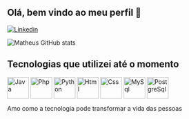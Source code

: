 ## Olá, bem vindo ao meu perfil 👋

[![Linkedin](https://img.shields.io/badge/LinkedIn-0077B5?style=for-the-badge&logo=linkedin&logoColor=white)](https://www.linkedin.com/in/matheus-mendes-fly-now/)

![Matheus GitHub stats](https://github-readme-stats.vercel.app/api?username=devmendesm&show_icons=true&theme=tokyonight)

## Tecnologias que utilizei até o momento
<div style ="display: inline-block">
    <img align="center" alt="Java" heigth="50" width="50" src="https://cdn.jsdelivr.net/gh/devicons/devicon@latest/icons/java/java-original-wordmark.svg" />
    <img align="center" alt="Php" heigth="50" width="50" src="https://cdn.jsdelivr.net/gh/devicons/devicon@latest/icons/php/php-original.svg" />
    <img align="center" alt="Python" heigth="50" width="50" src="https://cdn.jsdelivr.net/gh/devicons/devicon@latest/icons/python/python-original.svg" />
    <img align="center" alt="Html" heigth="50" width="50" src="https://cdn.jsdelivr.net/gh/devicons/devicon@latest/icons/html5/html5-original-wordmark.svg" />
    <img align="center" alt="Css" heigth="50" width="50" src="https://cdn.jsdelivr.net/gh/devicons/devicon@latest/icons/css3/css3-original-wordmark.svg" />
    <img align="center" alt="MySql" heigth="50" width="50" src="https://cdn.jsdelivr.net/gh/devicons/devicon@latest/icons/mysql/mysql-plain-wordmark.svg" />   
    <img align="center" alt="PostgreSql" heigth="50" width="50" src="https://cdn.jsdelivr.net/gh/devicons/devicon@latest/icons/postgresql/postgresql-original-wordmark.svg" />
          
    
</div><br/>

Amo como a tecnologia pode transformar a vida das pessoas
